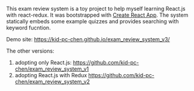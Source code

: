 This exam review system is a toy project to help myself learning React.js with react-redux.
It was bootstrapped with [Create React App](https://github.com/facebookincubator/create-react-app).
The system statically embeds some example quizzes and provides searching with keyword fucntion.

Demo site: https://kid-pc-chen.github.io/exam_review_system_v3/

The other versions:
1) adopting only React.js: https://github.com/kid-pc-chen/exam_review_system_v1
2) adopting React.js with Redux https://github.com/kid-pc-chen/exam_review_system_v2
